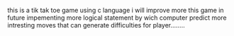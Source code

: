 this is a tik tak toe game using c language i will improve more this game in future 
impementing more logical statement by wich computer predict more intresting moves that can generate difficulties for player........
